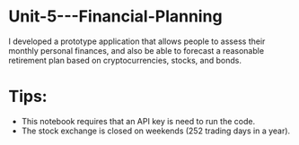 # Unit-5---Financial-Planning
I developed a prototype application that allows people to assess their monthly personal finances, and also be able to forecast a reasonable retirement plan based on cryptocurrencies, stocks, and bonds.

# Tips: 
- This notebook requires that an API key is need to run the code.
- The stock exchange is closed on weekends (252 trading days in a year).